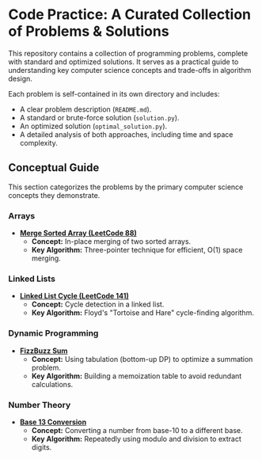 # Code Practice: A Curated Collection of Problems & Solutions

This repository contains a collection of programming problems, complete with standard and optimized solutions. It serves as a practical guide to understanding key computer science concepts and trade-offs in algorithm design.

Each problem is self-contained in its own directory and includes:
- A clear problem description (`README.md`).
- A standard or brute-force solution (`solution.py`).
- An optimized solution (`optimal_solution.py`).
- A detailed analysis of both approaches, including time and space complexity.

## Conceptual Guide

This section categorizes the problems by the primary computer science concepts they demonstrate.

### Arrays

- **[Merge Sorted Array (LeetCode 88)](./cs_problems/merge_sorted_array_leetcode_88/)**
  - **Concept:** In-place merging of two sorted arrays.
  - **Key Algorithm:** Three-pointer technique for efficient, O(1) space merging.

### Linked Lists

- **[Linked List Cycle (LeetCode 141)](./cs_problems/linked_list_cycle_leetcode_141/)**
  - **Concept:** Cycle detection in a linked list.
  - **Key Algorithm:** Floyd's "Tortoise and Hare" cycle-finding algorithm.

### Dynamic Programming

- **[FizzBuzz Sum](./cs_problems/fizz_buzz_sum/)**
  - **Concept:** Using tabulation (bottom-up DP) to optimize a summation problem.
  - **Key Algorithm:** Building a memoization table to avoid redundant calculations.

### Number Theory

- **[Base 13 Conversion](./cs_problems/data_lemur_base_13_conversion/)**
  - **Concept:** Converting a number from base-10 to a different base.
  - **Key Algorithm:** Repeatedly using modulo and division to extract digits.
